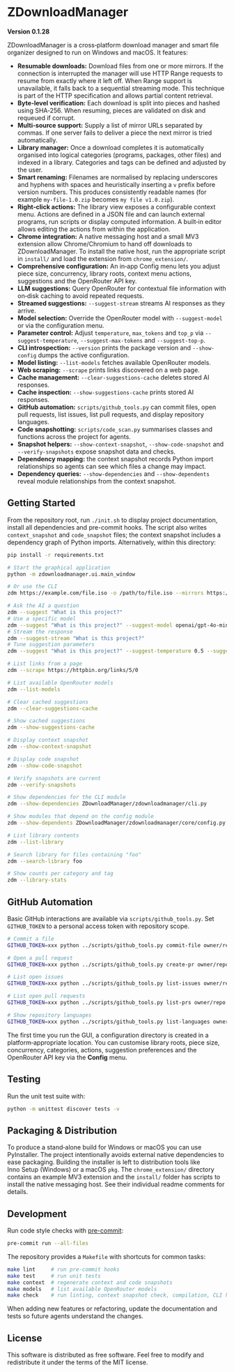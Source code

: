 ZDownloadManager
=================

**Version 0.1.28**

ZDownloadManager is a cross‑platform download manager and smart file organizer designed to run on
Windows and macOS. It features:

* **Resumable downloads:** Download files from one or more mirrors. If the connection is
  interrupted the manager will use HTTP Range requests to resume from exactly where
  it left off. When Range support is unavailable, it falls back to a sequential
  streaming mode. This technique is part of the HTTP specification and allows
  partial content retrieval.
* **Byte‑level verification:** Each download is split into pieces and hashed
  using SHA‑256. When resuming, pieces are validated on disk and requeued if
  corrupt.
* **Multi‑source support:** Supply a list of mirror URLs separated by commas. If one
  server fails to deliver a piece the next mirror is tried automatically.
* **Library manager:** Once a download completes it is automatically
  organised into logical categories (programs, packages, other files) and indexed in
  a library. Categories and tags can be defined and adjusted by the user.
* **Smart renaming:** Filenames are normalised by replacing underscores and
  hyphens with spaces and heuristically inserting a `v`
  prefix before version numbers. This produces consistently readable names (for
  example `my-file-1.0.zip` becomes `my file v1.0.zip`).
* **Right‑click actions:** The library view exposes a configurable context menu.
  Actions are defined in a JSON file and can launch external programs, run
  scripts or display computed information. A built‑in editor allows editing
  the actions from within the application.
* **Chrome integration:** A native messaging host and a small MV3 extension
  allow Chrome/Chromium to hand off downloads to ZDownloadManager. To install
  the native host, run the appropriate script in `install/` and load the
  extension from `chrome_extension/`.
* **Comprehensive configuration:** An in‑app Config menu lets you adjust piece
  size, concurrency, library roots, context menu actions, suggestions and the
  OpenRouter API key.
* **LLM suggestions:** Query OpenRouter for contextual file information with
  on‑disk caching to avoid repeated requests.
* **Streamed suggestions:** `--suggest-stream` streams AI responses as they arrive.
* **Model selection:** Override the OpenRouter model with `--suggest-model` or
  via the configuration menu.
* **Parameter control:** Adjust `temperature`, `max_tokens` and `top_p` via `--suggest-temperature`, `--suggest-max-tokens` and `--suggest-top-p`.
* **CLI introspection:** `--version` prints the package version and
  `--show-config` dumps the active configuration.
* **Model listing:** `--list-models` fetches available OpenRouter models.
* **Web scraping:** `--scrape` prints links discovered on a web page.
* **Cache management:** `--clear-suggestions-cache` deletes stored AI responses.
* **Cache inspection:** `--show-suggestions-cache` prints stored AI responses.
* **GitHub automation:** `scripts/github_tools.py` can commit files, open pull requests, list issues, list pull requests, and display repository languages.
* **Code snapshotting:** `scripts/code_scan.py` summarises classes and functions across the project for agents.
* **Snapshot helpers:** `--show-context-snapshot`, `--show-code-snapshot` and `--verify-snapshots` expose snapshot data and checks.
* **Dependency mapping:** the context snapshot records Python import relationships so agents can see which files a change may impact.
* **Dependency queries:** `--show-dependencies` and `--show-dependents` reveal module relationships from the context snapshot.

Getting Started
---------------

From the repository root, run `./init.sh` to display project documentation, install all dependencies and pre-commit hooks. The script also writes `context_snapshot` and `code_snapshot` files; the context snapshot includes a dependency graph of Python imports. Alternatively, within this directory:

```bash
pip install -r requirements.txt

# Start the graphical application
python -m zdownloadmanager.ui.main_window

# Or use the CLI
zdm https://example.com/file.iso -o /path/to/file.iso --mirrors https://mirror1.com/file.iso,https://mirror2.com/file.iso

# Ask the AI a question
zdm --suggest "What is this project?"
# Use a specific model
zdm --suggest "What is this project?" --suggest-model openai/gpt-4o-mini
# Stream the response
zdm --suggest-stream "What is this project?"
# Tune suggestion parameters
zdm --suggest "What is this project?" --suggest-temperature 0.5 --suggest-max-tokens 50 --suggest-top-p 0.9

# List links from a page
zdm --scrape https://httpbin.org/links/5/0

# List available OpenRouter models
zdm --list-models

# Clear cached suggestions
zdm --clear-suggestions-cache

# Show cached suggestions
zdm --show-suggestions-cache

# Display context snapshot
zdm --show-context-snapshot

# Display code snapshot
zdm --show-code-snapshot

# Verify snapshots are current
zdm --verify-snapshots

# Show dependencies for the CLI module
zdm --show-dependencies ZDownloadManager/zdownloadmanager/cli.py

# Show modules that depend on the config module
zdm --show-dependents ZDownloadManager/zdownloadmanager/core/config.py

# List library contents
zdm --list-library

# Search library for files containing "foo"
zdm --search-library foo

# Show counts per category and tag
zdm --library-stats
```

GitHub Automation
-----------------

Basic GitHub interactions are available via `scripts/github_tools.py`.
Set `GITHUB_TOKEN` to a personal access token with repository scope.

```bash
# Commit a file
GITHUB_TOKEN=xxx python ../scripts/github_tools.py commit-file owner/repo path "message" "content"

# Open a pull request
GITHUB_TOKEN=xxx python ../scripts/github_tools.py create-pr owner/repo "Title" user:branch --body "description"

# List open issues
GITHUB_TOKEN=xxx python ../scripts/github_tools.py list-issues owner/repo --limit 5

# List open pull requests
GITHUB_TOKEN=xxx python ../scripts/github_tools.py list-prs owner/repo --limit 5

# Show repository languages
GITHUB_TOKEN=xxx python ../scripts/github_tools.py list-languages owner/repo
```

The first time you run the GUI, a configuration directory is created in a
platform‑appropriate location. You can customise library roots, piece size,
concurrency, categories, actions, suggestion preferences and the OpenRouter
API key via the **Config** menu.

Testing
-------

Run the unit test suite with:

```bash
python -m unittest discover tests -v
```

Packaging & Distribution
------------------------

To produce a stand‑alone build for Windows or macOS you can use
PyInstaller. The project intentionally avoids external native dependencies to
ease packaging. Building the installer is left to distribution tools like
Inno Setup (Windows) or a macOS `pkg`. The `chrome_extension/` directory
contains an example MV3 extension and the `install/` folder has scripts to
install the native messaging host. See their individual readme comments for
details.

Development
-----------

Run code style checks with [pre-commit](https://pre-commit.com/):

```bash
pre-commit run --all-files
```

The repository provides a `Makefile` with shortcuts for common tasks:

```bash
make lint     # run pre-commit hooks
make test     # run unit tests
make context  # regenerate context and code snapshots
make models   # list available OpenRouter models
make check    # run linting, context snapshot check, compilation, CLI help and tests
```

When adding new features or refactoring, update the documentation and tests so future agents understand the changes.


License
-------

This software is distributed as free software. Feel free to modify and
redistribute it under the terms of the MIT license.

